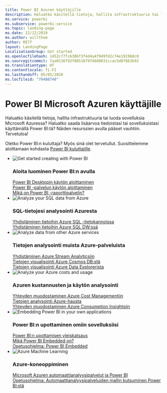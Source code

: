 ```yaml
---
title: Power BI Azuren käyttäjille
description: Haluatko käsitellä tietoja, hallita infrastruktuuria tai luoda sovelluksia Microsoft Azuressa?
ms.service: powerbi
ms.subservice: powerbi-service
ms.topic: landing-page
ms.date: 12/12/2019
ms.author: willthom
author: MI77
layout: LandingPage
LocalizationGroup: Get started
ms.openlocfilehash: 1452c77fc6386f3f4d4a4f949fd2c74e1919b0c0
ms.sourcegitcommit: 7aa0136f93f88516f97ddd8031ccac5d07863b92
ms.translationtype: HT
ms.contentlocale: fi-FI
ms.lasthandoff: 05/05/2020
ms.locfileid: "79488748"
---
```

# <a name="power-bi-for-microsoft-azure-users"></a>Power BI Microsoft Azuren käyttäjille 

Haluatko käsitellä tietoja, hallita infrastruktuuria tai luoda sovelluksia Microsoft Azuressa? Haluatko saada lisäarvoa tiedoistasi tai sovelluksistasi käyttämällä Power BI:tä? Näiden resurssien avulla pääset vauhtiin. Tervetuloa!

Oletko Power BI:n kuluttaja? Myös sinä olet tervetullut. Suosittelemme aloittamaan kohdasta [Power BI kuluttajille](consumer/index.yml).

<ul class="panelContent cardsF"> 
            <li> 
                  <div class="cardSize"> 
                        <div class="cardPadding"> 
                              <div class="card"> 
                                    <div class="cardImageOuter">
                                          <div class="cardImage">
                                                <img alt="Get started creating with Power BI" src="media/power-bi-creator-landing/power-bi-designer-get-started.svg" data-linktype="relative-path">
                                          </div>
                                    </div>
                                    <div class="cardText"> 
                                          <h3>Aloita luominen Power BI:n avulla</h3> 
                                          <p></p>
                                               <a href="desktop-what-is-desktop.md">Power BI Desktopin käytön aloittaminen</a><br/> 
                                               <a href="fundamentals/power-bi-overview.md">Power BI -palvelun käytön aloittaminen</a><br/> 
                                               <a href="report-server/get-started.md">Mikä on Power BI -raporttipalvelin?</a>
                                    </div> 
                              </div> 
                        </div> 
                  </div> 
            </li>
            <li> 
                  <div class="cardSize"> 
                        <div class="cardPadding"> 
                              <div class="card"> 
                                    <div class="cardImageOuter">
                                          <div class="cardImage">
                                                <img alt="Analyze your SQL data from Azure" src="media/power-bi-creator-landing/power-bi-designer-transform-shape-data.svg" data-linktype="relative-path">
                                          </div>
                                    </div>
                                    <div class="cardText"> 
                                          <h3>SQL-tietojesi analysointi Azuresta</h3> 
                                          <p></p>
                                                <a href="service-azure-sql-database-with-direct-connect.md">Yhdistäminen tietoihin Azure SQL -tietokannoissa</a><br/> 
                                                <a href="service-azure-sql-data-warehouse-with-direct-connect.md">Yhdistäminen tietoihin Azure SQL DW:ssä</a> 
                                    </div> 
                              </div> 
                        </div> 
                  </div> 
            </li>
            <li> 
                  <div class="cardSize"> 
                        <div class="cardPadding"> 
                              <div class="card"> 
                                    <div class="cardImageOuter">
                                          <div class="cardImage">
                                                <img alt="Analyze data from other Azure services" src="media/power-bi-creator-landing/power-bi-designer-connect-data.svg" data-linktype="relative-path">
                                          </div>
                                    </div>
                                    <div class="cardText"> 
                                          <h3>Tietojen analysointi muista Azure-palveluista</h3> 
                                          <p></p>
                                                <a href="https://docs.microsoft.com/azure/stream-analytics/stream-analytics-power-bi-dashboard">Yhdistäminen Azure Stream Analyticsiin</a><br/> 
                                                <a href="https://docs.microsoft.com/azure/cosmos-db/powerbi-visualize">Tietojen visualisointi Azure Cosmos DB:stä</a><br/> 
                                                <a href="https://docs.microsoft.com/azure/data-explorer/visualize-power-bi">Tietojen visualisointi Azure Data Explorerista</a>
                                    </div> 
                              </div> 
                        </div> 
                  </div> 
            </li>
            <li> 
                  <div class="cardSize"> 
                        <div class="cardPadding"> 
                              <div class="card"> 
                                    <div class="cardImageOuter">
                                          <div class="cardImage">
                                                <img alt="Analyze your Azure costs and usage" src="media/power-bi-creator-landing/power-bi-designer-licensing.svg" data-linktype="relative-path">
                                          </div>
                                    </div>
                                    <div class="cardText"> 
                                          <h3>Azuren kustannusten ja käytön analysointi</h3> 
                                          <p></p>
                                                <a href="desktop-connect-azure-cost-management.md">Yhteyden muodostaminen Azure Cost Managementiin</a><br/> 
                                                <a href="service-connect-to-azure-search.md">Tietojen analysointi Azure-hausta</a><br/> 
                                                <a href="desktop-connect-azure-consumption-insights.md">Yhteyden muodostaminen Azure Consumption Insightsiin</a>
                                    </div> 
                              </div> 
                        </div> 
                  </div> 
            </li>
            <li> 
                  <div class="cardSize"> 
                        <div class="cardPadding"> 
                              <div class="card"> 
                                    <div class="cardImageOuter">
                                          <div class="cardImage">
                                                <img alt="Embedding Power BI in your own applications" src="media/power-bi-creator-landing/power-bi-designer-modeling-data-relationships.svg" data-linktype="relative-path">
                                          </div>
                                    </div>
                                    <div class="cardText"> 
                                          <h3>Power BI:n upottaminen omiin sovelluksiisi</h3> 
                                          <p></p>
                                                <a href="developer/embedded/embedding.md">Power BI:n upottamisen yleiskatsaus</a><br/>
                                                <a href="developer/embedded/azure-pbie-what-is-power-bi-embedded.md">Mikä Power BI Embedded on?</a><br/> 
                                                <a href="developer/embedded/embed-sample-for-customers.md">Opetusohjelma: Power BI Embedded </a> 
                                    </div> 
                              </div> 
                        </div> 
                  </div> 
            </li>
            <li> 
                  <div class="cardSize"> 
                        <div class="cardPadding"> 
                              <div class="card"> 
                                    <div class="cardImageOuter">
                                          <div class="cardImage">
                                                <img alt="Azure Machine Learning" src="media/power-bi-creator-landing/power-bi-designer-create-reports-visuals-dashboards.svg" data-linktype="relative-path">
                                          </div>
                                    </div>
                                    <div class="cardText"> 
                                          <h3>Azure-koneoppiminen</h3> 
                                          <p></p>
                                                <a href="service-machine-learning-integration.md">Microsoft Azuren automaattianalyysipalvelut ja Power BI</a><br/> 
                                                <a href="service-tutorial-invoke-machine-learning-model.md">Opetusohjelma: Automaattianalyysipalveluiden mallin kutsuminen Power BI:stä</a><br/> 
                                    </div> 
                              </div> 
                        </div> 
                  </div> 
            </li>
</ul>



